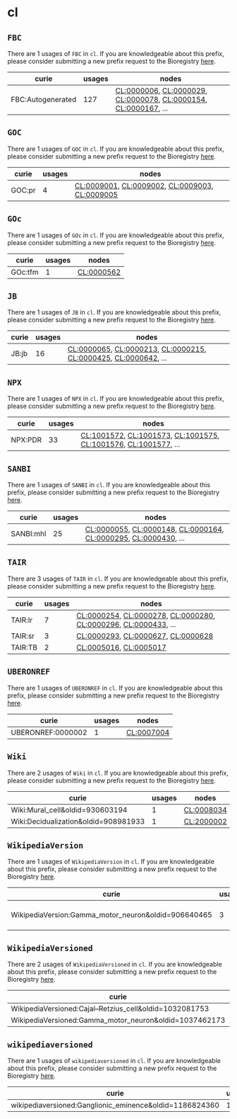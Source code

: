 # cl

## `FBC`

There are 1 usages of `FBC` in `cl`.
If you are knowledgeable about this prefix, please consider submitting a new prefix
request to the Bioregistry [here](https://github.com/biopragmatics/bioregistry/issues/new?assignees=cthoyt&labels=New%2CPrefix&template=new-prefix.yml&title=%5BResource%5D%3A%20FBC).

| curie             |   usages | nodes                                                                                                                                                                                                                                                                                            |
|-------------------|----------|--------------------------------------------------------------------------------------------------------------------------------------------------------------------------------------------------------------------------------------------------------------------------------------------------|
| FBC:Autogenerated |      127 | [CL:0000006](http://purl.obolibrary.org/obo/CL_0000006), [CL:0000029](http://purl.obolibrary.org/obo/CL_0000029), [CL:0000078](http://purl.obolibrary.org/obo/CL_0000078), [CL:0000154](http://purl.obolibrary.org/obo/CL_0000154), [CL:0000167](http://purl.obolibrary.org/obo/CL_0000167), ... |

## `GOC`

There are 1 usages of `GOC` in `cl`.
If you are knowledgeable about this prefix, please consider submitting a new prefix
request to the Bioregistry [here](https://github.com/biopragmatics/bioregistry/issues/new?assignees=cthoyt&labels=New%2CPrefix&template=new-prefix.yml&title=%5BResource%5D%3A%20GOC).

| curie   |   usages | nodes                                                                                                                                                                                                                              |
|---------|----------|------------------------------------------------------------------------------------------------------------------------------------------------------------------------------------------------------------------------------------|
| GOC:pr  |        4 | [CL:0009001](http://purl.obolibrary.org/obo/CL_0009001), [CL:0009002](http://purl.obolibrary.org/obo/CL_0009002), [CL:0009003](http://purl.obolibrary.org/obo/CL_0009003), [CL:0009005](http://purl.obolibrary.org/obo/CL_0009005) |

## `GOc`

There are 1 usages of `GOc` in `cl`.
If you are knowledgeable about this prefix, please consider submitting a new prefix
request to the Bioregistry [here](https://github.com/biopragmatics/bioregistry/issues/new?assignees=cthoyt&labels=New%2CPrefix&template=new-prefix.yml&title=%5BResource%5D%3A%20GOc).

| curie   |   usages | nodes                                                   |
|---------|----------|---------------------------------------------------------|
| GOc:tfm |        1 | [CL:0000562](http://purl.obolibrary.org/obo/CL_0000562) |

## `JB`

There are 1 usages of `JB` in `cl`.
If you are knowledgeable about this prefix, please consider submitting a new prefix
request to the Bioregistry [here](https://github.com/biopragmatics/bioregistry/issues/new?assignees=cthoyt&labels=New%2CPrefix&template=new-prefix.yml&title=%5BResource%5D%3A%20JB).

| curie   |   usages | nodes                                                                                                                                                                                                                                                                                            |
|---------|----------|--------------------------------------------------------------------------------------------------------------------------------------------------------------------------------------------------------------------------------------------------------------------------------------------------|
| JB:jb   |       16 | [CL:0000065](http://purl.obolibrary.org/obo/CL_0000065), [CL:0000213](http://purl.obolibrary.org/obo/CL_0000213), [CL:0000215](http://purl.obolibrary.org/obo/CL_0000215), [CL:0000425](http://purl.obolibrary.org/obo/CL_0000425), [CL:0000642](http://purl.obolibrary.org/obo/CL_0000642), ... |

## `NPX`

There are 1 usages of `NPX` in `cl`.
If you are knowledgeable about this prefix, please consider submitting a new prefix
request to the Bioregistry [here](https://github.com/biopragmatics/bioregistry/issues/new?assignees=cthoyt&labels=New%2CPrefix&template=new-prefix.yml&title=%5BResource%5D%3A%20NPX).

| curie   |   usages | nodes                                                                                                                                                                                                                                                                                            |
|---------|----------|--------------------------------------------------------------------------------------------------------------------------------------------------------------------------------------------------------------------------------------------------------------------------------------------------|
| NPX:PDR |       33 | [CL:1001572](http://purl.obolibrary.org/obo/CL_1001572), [CL:1001573](http://purl.obolibrary.org/obo/CL_1001573), [CL:1001575](http://purl.obolibrary.org/obo/CL_1001575), [CL:1001576](http://purl.obolibrary.org/obo/CL_1001576), [CL:1001577](http://purl.obolibrary.org/obo/CL_1001577), ... |

## `SANBI`

There are 1 usages of `SANBI` in `cl`.
If you are knowledgeable about this prefix, please consider submitting a new prefix
request to the Bioregistry [here](https://github.com/biopragmatics/bioregistry/issues/new?assignees=cthoyt&labels=New%2CPrefix&template=new-prefix.yml&title=%5BResource%5D%3A%20SANBI).

| curie     |   usages | nodes                                                                                                                                                                                                                                                                                            |
|-----------|----------|--------------------------------------------------------------------------------------------------------------------------------------------------------------------------------------------------------------------------------------------------------------------------------------------------|
| SANBI:mhl |       25 | [CL:0000055](http://purl.obolibrary.org/obo/CL_0000055), [CL:0000148](http://purl.obolibrary.org/obo/CL_0000148), [CL:0000164](http://purl.obolibrary.org/obo/CL_0000164), [CL:0000295](http://purl.obolibrary.org/obo/CL_0000295), [CL:0000430](http://purl.obolibrary.org/obo/CL_0000430), ... |

## `TAIR`

There are 3 usages of `TAIR` in `cl`.
If you are knowledgeable about this prefix, please consider submitting a new prefix
request to the Bioregistry [here](https://github.com/biopragmatics/bioregistry/issues/new?assignees=cthoyt&labels=New%2CPrefix&template=new-prefix.yml&title=%5BResource%5D%3A%20TAIR).

| curie   |   usages | nodes                                                                                                                                                                                                                                                                                            |
|---------|----------|--------------------------------------------------------------------------------------------------------------------------------------------------------------------------------------------------------------------------------------------------------------------------------------------------|
| TAIR:lr |        7 | [CL:0000254](http://purl.obolibrary.org/obo/CL_0000254), [CL:0000278](http://purl.obolibrary.org/obo/CL_0000278), [CL:0000280](http://purl.obolibrary.org/obo/CL_0000280), [CL:0000296](http://purl.obolibrary.org/obo/CL_0000296), [CL:0000433](http://purl.obolibrary.org/obo/CL_0000433), ... |
| TAIR:sr |        3 | [CL:0000293](http://purl.obolibrary.org/obo/CL_0000293), [CL:0000627](http://purl.obolibrary.org/obo/CL_0000627), [CL:0000628](http://purl.obolibrary.org/obo/CL_0000628)                                                                                                                        |
| TAIR:TB |        2 | [CL:0005016](http://purl.obolibrary.org/obo/CL_0005016), [CL:0005017](http://purl.obolibrary.org/obo/CL_0005017)                                                                                                                                                                                 |

## `UBERONREF`

There are 1 usages of `UBERONREF` in `cl`.
If you are knowledgeable about this prefix, please consider submitting a new prefix
request to the Bioregistry [here](https://github.com/biopragmatics/bioregistry/issues/new?assignees=cthoyt&labels=New%2CPrefix&template=new-prefix.yml&title=%5BResource%5D%3A%20UBERONREF).

| curie             |   usages | nodes                                                   |
|-------------------|----------|---------------------------------------------------------|
| UBERONREF:0000002 |        1 | [CL:0007004](http://purl.obolibrary.org/obo/CL_0007004) |

## `Wiki`

There are 2 usages of `Wiki` in `cl`.
If you are knowledgeable about this prefix, please consider submitting a new prefix
request to the Bioregistry [here](https://github.com/biopragmatics/bioregistry/issues/new?assignees=cthoyt&labels=New%2CPrefix&template=new-prefix.yml&title=%5BResource%5D%3A%20Wiki).

| curie                                |   usages | nodes                                                   |
|--------------------------------------|----------|---------------------------------------------------------|
| Wiki:Mural_cell&oldid=930603194      |        1 | [CL:0008034](http://purl.obolibrary.org/obo/CL_0008034) |
| Wiki:Decidualization&oldid=908981933 |        1 | [CL:2000002](http://purl.obolibrary.org/obo/CL_2000002) |

## `WikipediaVersion`

There are 1 usages of `WikipediaVersion` in `cl`.
If you are knowledgeable about this prefix, please consider submitting a new prefix
request to the Bioregistry [here](https://github.com/biopragmatics/bioregistry/issues/new?assignees=cthoyt&labels=New%2CPrefix&template=new-prefix.yml&title=%5BResource%5D%3A%20WikipediaVersion).

| curie                                               |   usages | nodes                                                                                                                                                                     |
|-----------------------------------------------------|----------|---------------------------------------------------------------------------------------------------------------------------------------------------------------------------|
| WikipediaVersion:Gamma_motor_neuron&oldid=906640465 |        3 | [CL:0008037](http://purl.obolibrary.org/obo/CL_0008037), [CL:4023020](http://purl.obolibrary.org/obo/CL_4023020), [CL:4023021](http://purl.obolibrary.org/obo/CL_4023021) |

## `WikipediaVersioned`

There are 2 usages of `WikipediaVersioned` in `cl`.
If you are knowledgeable about this prefix, please consider submitting a new prefix
request to the Bioregistry [here](https://github.com/biopragmatics/bioregistry/issues/new?assignees=cthoyt&labels=New%2CPrefix&template=new-prefix.yml&title=%5BResource%5D%3A%20WikipediaVersioned).

| curie                                                  |   usages | nodes                                                   |
|--------------------------------------------------------|----------|---------------------------------------------------------|
| WikipediaVersioned:Cajal–Retzius_cell&oldid=1032081753 |        1 | [CL:0000695](http://purl.obolibrary.org/obo/CL_0000695) |
| WikipediaVersioned:Gamma_motor_neuron&oldid=1037462173 |        1 | [CL:0008037](http://purl.obolibrary.org/obo/CL_0008037) |

## `wikipediaversioned`

There are 1 usages of `wikipediaversioned` in `cl`.
If you are knowledgeable about this prefix, please consider submitting a new prefix
request to the Bioregistry [here](https://github.com/biopragmatics/bioregistry/issues/new?assignees=cthoyt&labels=New%2CPrefix&template=new-prefix.yml&title=%5BResource%5D%3A%20wikipediaversioned).

| curie                                                   |   usages | nodes                                                   |
|---------------------------------------------------------|----------|---------------------------------------------------------|
| wikipediaversioned:Ganglionic_eminence&oldid=1186824360 |        1 | [CL:4023035](http://purl.obolibrary.org/obo/CL_4023035) |

